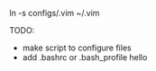 ln -s  configs/.vim ~/.vim


TODO:
- make script to configure files 
- add .bashrc or .bash_profile
hello
